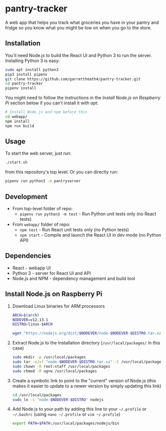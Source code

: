 # pantry-tracker

A web app that helps you track what groceries you have in your pantry and fridge
so you know what you might be low on when you go to the store.

## Installation

You'll need Node.js to build the React UI and Python 3 to run the server.
Installing Python 3 is easy:

```bash
sudo apt install python3
pip3 install pipenv
git clone https://github.com/garrettheath4/pantry-tracker.git
cd pantry-tracker
pipenv install
```

You might need to follow the instructions in the _Install Node.js on Raspberry
Pi_ section below if you can't install it with _apt_.

```bash
# Install Node.js and npm before this
cd webapp/
npm install
npm run build
```

## Usage

To start the web server, just run:

```bash
./start.sh
```

from this repository's top level. Or you can directly run:

```bash
pipenv run python3 -m pantryserver
```

## Development

* From top-level folder of repo:
    * `pipenv run python3 -m test` - Run Python unit tests only (no React tests)
* From `webapp/` folder of repo:
    * `npm test` - Run React unit tests only (no Python tests)
    * `npm start` - Compile and launch the React UI in dev mode (no Python API)

## Dependencies

* React - webapp UI
* Python 3 - server for React UI and API
* Node.js and NPM - dependency management and build tool

## Install Node.js on Raspberry Pi

1. Download Linux binaries for ARM processors

    ```bash
    ARCH=$(arch)
    NODEVER=v12.13.1
    DISTRO=linux-$ARCH

    wget "https://nodejs.org/dist/$NODEVER/node-$NODEVER-$DISTRO.tar.xz"
    ```

2. Extract Node.js to the installation directory (`/usr/local/packages/` in
   this case)

    ```bash
    sudo mkdir -p /usr/local/packages
    sudo tar -xJvf "node-$NODEVER-$DISTRO.tar.xz" -C /usr/local/packages
    sudo chown -R root:staff /usr/local/packages
    sudo chmod -R ug+w /usr/local/packages
    ```

3. Create a symbolic link to point to the "current" version of Node.js (this
   makes it easier to update to a newer version by simply updating this link)

    ```bash
    cd /usr/local/packages
    sudo ln -s "node-$NODEVER-$DISTRO" nodejs
    ```

4. Add Node.js to your path by adding this line to your `~/.profile` or
   `~/.bashrc` (using `nano ~/.profile` or `vim ~/.profile`)

   ```bash
   export PATH=$PATH:/usr/local/packages/nodejs/bin
   ```


<!-- vim: set ts=4 sw=4 sta sts=4 sr et: -->
